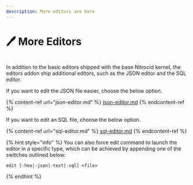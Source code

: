 ```yaml
---
description: More editors are here
---
```


# 🖊 More Editors

<figure><img src="../../../../.gitbook/assets/Beta3-016-Editor.png" alt=""><figcaption></figcaption></figure>

In addition to the basic editors shipped with the base Nitrocid kernel, the editors addon ship additional editors, such as the JSON editor and the SQL editor.

If you want to edit the JSON file easier, choose the below option.

{% content-ref url="json-editor.md" %}
[json-editor.md](json-editor.md)
{% endcontent-ref %}

If you want to edit an SQL file, choose the below option.

{% content-ref url="sql-editor.md" %}
[sql-editor.md](sql-editor.md)
{% endcontent-ref %}

{% hint style="info" %}
You can also force edit command to launch the editor in a specific type, which can be achieved by appending one of the switches outlined below:

```
edit [-hex|-json|-text|-sql] <file>
```
{% endhint %}
